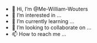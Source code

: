 - 👋 Hi, I’m @Me-William-Wouters
- 👀 I’m interested in ...
- 🌱 I’m currently learning ...
- 💞️ I’m looking to collaborate on ...
- 📫 How to reach me ...

<!---
Me-William-Wouters/Me-William-Wouters is a ✨ special ✨ repository because its `README.md` (this file) appears on your GitHub profile.
You can click the Preview link to take a look at your changes.
--->
